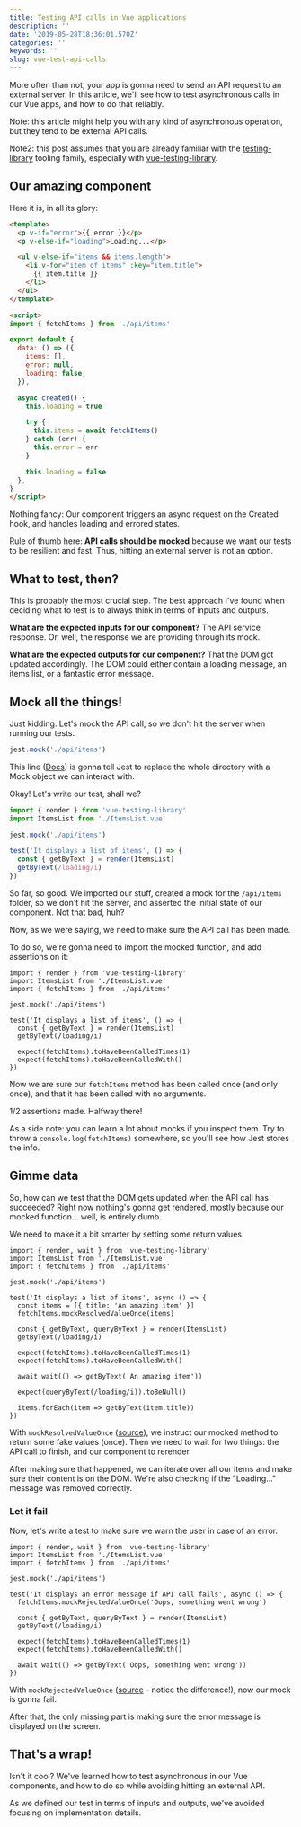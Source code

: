 ```yaml
---
title: Testing API calls in Vue applications
description: ''
date: '2019-05-28T18:36:01.570Z'
categories: ''
keywords: ''
slug: vue-test-api-calls
---
```


More often than not, your app is gonna need to send an API request to an external server. In this article, we'll see how to test asynchronous calls in our Vue apps, and how to do that reliably.

Note: this article might help you with any kind of asynchronous operation, but they tend to be external API calls.

Note2: this post assumes that you are already familiar with the [testing-library](https://testing-library.com) tooling family, especially with [vue-testing-library](https://github.com/testing-library/vue-testing-library).


## Our amazing component

Here it is, in all its glory:

```html
<template>
  <p v-if="error">{{ error }}</p>
  <p v-else-if="loading">Loading...</p>

  <ul v-else-if="items && items.length">
    <li v-for="item of items" :key="item.title">
      {{ item.title }}
    </li>
  </ul>
</template>

<script>
import { fetchItems } from './api/items'

export default {
  data: () => ({
    items: [],
    error: null,
    loading: false,
  }),

  async created() {
    this.loading = true

    try {
      this.items = await fetchItems()
    } catch (err) {
      this.error = err
    }

    this.loading = false
  },
}
</script>
```

Nothing fancy: Our component triggers an async request on the Created hook, and handles loading and errored states.

Rule of thumb here: **API calls should be mocked** because we want our tests to be resilient and fast. Thus, hitting an external server is not an option.


## What to test, then?

This is probably the most crucial step. The best approach I've found when deciding what to test is to always think in terms of inputs and outputs.

**What are the expected inputs for our component?** The API service response. Or, well, the response we are providing through its mock.

**What are the expected outputs for our component?** That the DOM got updated accordingly. The DOM could either contain a loading message, an items list, or a fantastic error message.


## Mock all the things!

Just kidding. Let's mock the API call, so we don't hit the server when running our tests.

```js
jest.mock('./api/items')
```

This line ([Docs](https://jestjs.io/docs/en/jest-object#jestmockmodulename-factory-options)) is gonna tell Jest to replace the whole directory with a Mock object we can interact with.

Okay! Let's write our test, shall we?

```js
import { render } from 'vue-testing-library'
import ItemsList from './ItemsList.vue'

jest.mock('./api/items')

test('It displays a list of items', () => {
  const { getByText } = render(ItemsList)
  getByText(/loading/i)
})
```

So far, so good. We imported our stuff, created a mock for the `/api/items` folder, so we don't hit the server, and asserted the initial state of our component. Not that bad, huh?

Now, as we were saying, we need to make sure the API call has been made.

To do so, we're gonna need to import the mocked function, and add assertions on it:

```js{3,11,12}
import { render } from 'vue-testing-library'
import ItemsList from './ItemsList.vue'
import { fetchItems } from './api/items'

jest.mock('./api/items')

test('It displays a list of items', () => {
  const { getByText } = render(ItemsList)
  getByText(/loading/i)

  expect(fetchItems).toHaveBeenCalledTimes(1)
  expect(fetchItems).toHaveBeenCalledWith()
})
```

Now we are sure our `fetchItems` method has been called once (and only once), and that it has been called with no arguments.

1/2 assertions made. Halfway there!

As a side note: you can learn a lot about mocks if you inspect them. Try to throw a `console.log(fetchItems)` somewhere, so you'll see how Jest stores the info.


## Gimme data

So, how can we test that the DOM gets updated when the API call has succeeded? Right now nothing's gonna get rendered, mostly because our mocked function... well, is entirely dumb.

We need to make it a bit smarter by setting some return values.

```js{8,9,17,21}
import { render, wait } from 'vue-testing-library'
import ItemsList from './ItemsList.vue'
import { fetchItems } from './api/items'

jest.mock('./api/items')

test('It displays a list of items', async () => {
  const items = [{ title: 'An amazing item' }]
  fetchItems.mockResolvedValueOnce(items)

  const { getByText, queryByText } = render(ItemsList)
  getByText(/loading/i)

  expect(fetchItems).toHaveBeenCalledTimes(1)
  expect(fetchItems).toHaveBeenCalledWith()

  await wait(() => getByText('An amazing item'))

  expect(queryByText(/loading/i)).toBeNull()

  items.forEach(item => getByText(item.title))
})
```

With `mockResolvedValueOnce` ([source](https://jestjs.io/docs/en/mock-function-api.html#mockfnmockrejectedvalueoncevalue)), we instruct our mocked method to return some fake values (once). Then we need to wait for two things: the API call to finish, and our component to rerender.

After making sure that happened, we can iterate over all our items and make sure their content is on the DOM. We're also checking if the "Loading..." message was removed correctly.


### Let it fail

Now, let's write a test to make sure we warn the user in case of an error.


```js{8,16}
import { render, wait } from 'vue-testing-library'
import ItemsList from './ItemsList.vue'
import { fetchItems } from './api/items'

jest.mock('./api/items')

test('It displays an error message if API call fails', async () => {
  fetchItems.mockRejectedValueOnce('Oops, something went wrong')

  const { getByText, queryByText } = render(ItemsList)
  getByText(/loading/i)

  expect(fetchItems).toHaveBeenCalledTimes(1)
  expect(fetchItems).toHaveBeenCalledWith()

  await wait(() => getByText('Oops, something went wrong'))
})
```

With `mockRejectedValueOnce` ([source](https://jestjs.io/docs/en/mock-function-api.html#mockfnmockrejectedvalueoncevalue) - notice the difference!), now our mock is gonna fail.

After that, the only missing part is making sure the error message is displayed on the screen.


## That's a wrap!

Isn't it cool? We've learned how to test asynchronous in our Vue components, and how to do so while avoiding hitting an external API.

As we defined our test in terms of inputs and outputs, we've avoided focusing on implementation details.